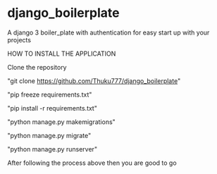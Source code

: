 # django_boilerplate
A django 3 boiler_plate with authentication for easy start up with your projects

HOW TO INSTALL THE APPLICATION

  Clone the repository
  
  "git clone https://github.com/Thuku777/django_boilerplate"
  
  "pip freeze requirements.txt"
  
  "pip install -r requirements.txt"
  
  "python manage.py makemigrations" 
  
  "python manage.py migrate"
  
  "python manage.py runserver"
  
After following the process above then you are good to go
